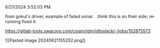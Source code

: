 6/21/2024 3:52:03 PM

from gokul's driver, example of failed sonar . .think this is on their side; re-running fixed it:

https://gitlab-tools.swacorp.com/csiam/idm/idtoslack/-/jobs/152875573

![[Pasted image 20240621155202.png]]